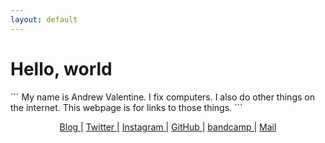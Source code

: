 ```yaml
---
layout: default
---
```

<h1>Hello, world</h1> 
```
My name is Andrew Valentine. I fix computers. I also do other things on the internet. This webpage is for links to those things.
```  

<p align="center"> <a href="http://defaultswrite.co" target="_blank">Blog |</a> <a href="https://www.twitter.com/andrewvalentine" target="_blank">Twitter |</a> <a href="https://www.instagram.com/andrewvalentine" target="_blank">Instagram |</a> <a href="https://www.github.com/andrewvalentine" target="_blank">GitHub |</a> <a href="https://sayhitofoxes.bandcamp.com" target="_blank">bandcamp |</a> <a href="mailto:andrew@defaultswrite.co" target="_blank">Mail</a> </p>
